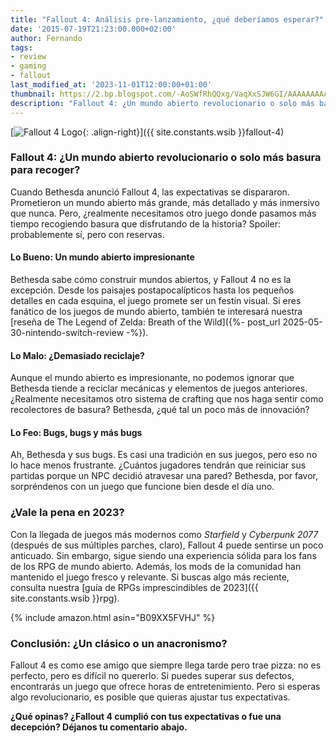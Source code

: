 ```yaml
---
title: "Fallout 4: Análisis pre-lanzamiento, ¿qué deberíamos esperar?"
date: '2015-07-19T21:23:00.000+02:00'
author: Fernando
tags:
- review
- gaming
- fallout
last_modified_at: '2023-11-01T12:00:00+01:00'
thumbnail: https://2.bp.blogspot.com/-AoSWfRhQQxg/VaqXxSJW6GI/AAAAAAAAAnA/E4LFfuukKMY/s72-c/fallout-4-logo%255B1%255D.JPG
description: "Fallout 4: ¿Un mundo abierto revolucionario o solo más basura para recoger? Descubre nuestras expectativas y críticas en este análisis pre-lanzamiento."
---
```


[![Fallout 4 Logo](https://2.bp.blogspot.com/-AoSWfRhQQxg/VaqXxSJW6GI/AAAAAAAAAnA/E4LFfuukKMY/s1600/fallout-4-logo%255B1%255D.JPG){: .align-right}]({{ site.constants.wsib }}fallout-4)

### Fallout 4: ¿Un mundo abierto revolucionario o solo más basura para recoger?

Cuando Bethesda anunció Fallout 4, las expectativas se dispararon. Prometieron un mundo abierto más grande, más detallado y más inmersivo que nunca. Pero, ¿realmente necesitamos otro juego donde pasamos más tiempo recogiendo basura que disfrutando de la historia? Spoiler: probablemente sí, pero con reservas.

#### Lo Bueno: Un mundo abierto impresionante

Bethesda sabe cómo construir mundos abiertos, y Fallout 4 no es la excepción. Desde los paisajes postapocalípticos hasta los pequeños detalles en cada esquina, el juego promete ser un festín visual. Si eres fanático de los juegos de mundo abierto, también te interesará nuestra [reseña de The Legend of Zelda: Breath of the Wild]({%- post_url 2025-05-30-nintendo-switch-review -%}).

#### Lo Malo: ¿Demasiado reciclaje?

Aunque el mundo abierto es impresionante, no podemos ignorar que Bethesda tiende a reciclar mecánicas y elementos de juegos anteriores. ¿Realmente necesitamos otro sistema de crafting que nos haga sentir como recolectores de basura? Bethesda, ¿qué tal un poco más de innovación?

#### Lo Feo: Bugs, bugs y más bugs

Ah, Bethesda y sus bugs. Es casi una tradición en sus juegos, pero eso no lo hace menos frustrante. ¿Cuántos jugadores tendrán que reiniciar sus partidas porque un NPC decidió atravesar una pared? Bethesda, por favor, sorpréndenos con un juego que funcione bien desde el día uno.

### ¿Vale la pena en 2023?

Con la llegada de juegos más modernos como *Starfield* y *Cyberpunk 2077* (después de sus múltiples parches, claro), Fallout 4 puede sentirse un poco anticuado. Sin embargo, sigue siendo una experiencia sólida para los fans de los RPG de mundo abierto. Además, los mods de la comunidad han mantenido el juego fresco y relevante. Si buscas algo más reciente, consulta nuestra [guía de RPGs imprescindibles de 2023]({{ site.constants.wsib }}rpg).

{% include amazon.html asin="B09XX5FVHJ" %}

### Conclusión: ¿Un clásico o un anacronismo?

Fallout 4 es como ese amigo que siempre llega tarde pero trae pizza: no es perfecto, pero es difícil no quererlo. Si puedes superar sus defectos, encontrarás un juego que ofrece horas de entretenimiento. Pero si esperas algo revolucionario, es posible que quieras ajustar tus expectativas.

**¿Qué opinas? ¿Fallout 4 cumplió con tus expectativas o fue una decepción? Déjanos tu comentario abajo.**
